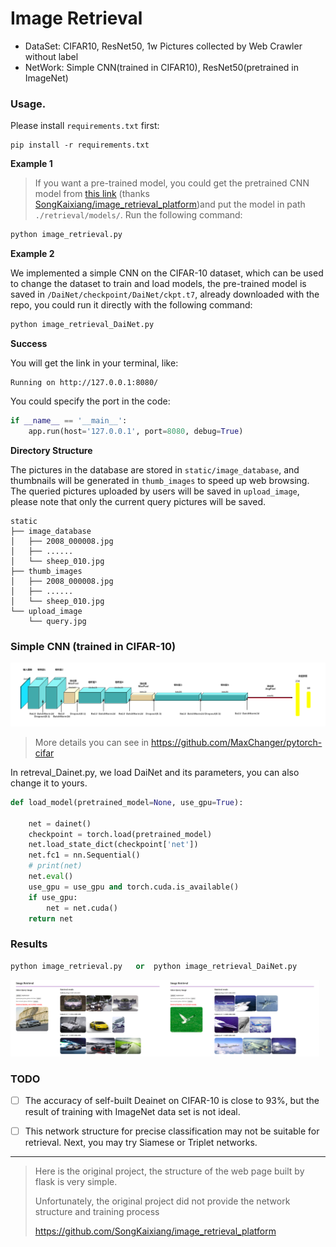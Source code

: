 # Image Retrieval

- DataSet: CIFAR10, ResNet50, 1w Pictures collected by Web Crawler without label
- NetWork: Simple CNN(trained in CIFAR10), ResNet50(pretrained in ImageNet)

### Usage.

Please install `requirements.txt` first:

```shell
pip install -r requirements.txt
```

**Example 1**

> If you want a pre-trained model, you could get the pretrained CNN model from [this link](https://drive.google.com/open?id=1TG_Fq_UryffsmV045u4MJGaWB-MJqNgI)  (thanks [SongKaixiang/image_retrieval_platform](https://github.com/SongKaixiang/image_retrieval_platform))and put the model in path `./retrieval/models/`. Run the following command:

```python
python image_retrieval.py
```

**Example 2**

We implemented a simple CNN on the CIFAR-10 dataset, which can be used to change the dataset to train and load models, the pre-trained model is saved in `/DaiNet/checkpoint/DaiNet/ckpt.t7`, already downloaded with the repo,  you could run it directly with the following command:

```python
python image_retrieval_DaiNet.py
```

**Success**

You will get the link in your terminal, like:

```shell
Running on http://127.0.0.1:8080/ 
```

You could specify the port in the code:

```python
if __name__ == '__main__':
    app.run(host='127.0.0.1', port=8080, debug=True)
```

**Directory Structure**

The pictures in the database are stored in `static/image_database`, and thumbnails will be generated in `thumb_images` to speed up web browsing. The queried pictures uploaded by users will be saved in `upload_image`, please note that only the current query pictures will be saved.

```shell
static
├── image_database
│   ├── 2008_000008.jpg
│   ├── ......
│   └── sheep_010.jpg
├── thumb_images
│   ├── 2008_000008.jpg
│   ├── ......
│   └── sheep_010.jpg
└── upload_image
    └── query.jpg
```



### Simple CNN (trained in CIFAR-10)

![](./show_img/conv.png)

> More details you can see in https://github.com/MaxChanger/pytorch-cifar

In retreval_Dainet.py, we load DaiNet and its parameters, you can also change it to yours.

```python
def load_model(pretrained_model=None, use_gpu=True):

    net = dainet()
    checkpoint = torch.load(pretrained_model)
    net.load_state_dict(checkpoint['net'])
    net.fc1 = nn.Sequential()
    # print(net)
    net.eval()
    use_gpu = use_gpu and torch.cuda.is_available()
    if use_gpu:
        net = net.cuda()
    return net
```

### Results

```python
python image_retrieval.py	or	python image_retrieval_DaiNet.py
```

<img src="./show_img/result1.png" width="49%" /><img src="./show_img/result2.png" width="49%" />

### TODO

- [ ] The accuracy of self-built Deainet on CIFAR-10 is close to 93%, but the result of training with ImageNet 	data set is not ideal.
- [ ] This network structure for precise classification may not be suitable for retrieval. Next, you may try Siamese or Triplet networks.



---------
> Here is the original project, the structure of the web page built by flask is very simple.
>
> Unfortunately, the original project did not provide the network structure and training process
>
> https://github.com/SongKaixiang/image_retrieval_platform
